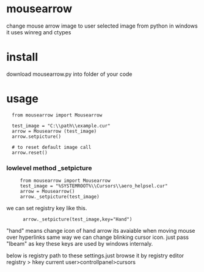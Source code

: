 # mousearrow
change mouse arrow image to user selected image from python in windows
it uses winreg and ctypes


# install
download mousearrow.py into folder of your code 
   

# usage
  ```
    from mousearrow import Mousearrow

    test_image = "C:\\path\\example.cur"
    arrow = Mousearrow (test_image)
    arrow.setpicture()

    # to reset default image call
    arrow.reset()
  ```

   ### lowlevel method _setpicture
  ```
       from mousearrow import Mousearrow
       test_image = "%SYSTEMROOT%\\Cursors\\aero_helpsel.cur"
       arrow = Mousearrow()
       arrow._setpicture(test_image)
  ```
     
 we can set registry key like this.
  ```
        arrow._setpicture(test_image,key="Hand")
  ```
"hand" means change icon of hand arrow
 its avaiable when moving mouse over hyperlinks
 same way we can change blinking  cursor icon. just pass "Ibeam" as key
 these keys are used by windows internaly.
 
 below is registry path to these settings.just browse it by registry editor 
   registry > hkey current user>controllpanel>cursors
 
